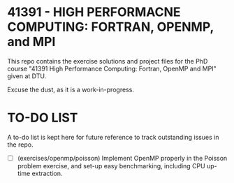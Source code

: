 # 41391 - HIGH PERFORMACNE COMPUTING: FORTRAN, OPENMP, and MPI
This repo contains the exercise solutions and project files for the PhD course "41391 High Performance Computing: Fortran, OpenMP and MPI" given at DTU.

Excuse the dust, as it is a work-in-progress.

# TO-DO LIST
A to-do list is kept here for future reference to track outstanding issues in the repo.
- [ ] \(exercises/openmp/poisson) Implement OpenMP properly in the Poisson problem exercise, and set-up easy benchmarking, including CPU up-time extraction.